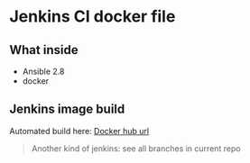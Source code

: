 # Jenkins CI docker file
## What inside
- Ansible 2.8
- docker

## Jenkins image build
Automated build here: 
[Docker hub url](https://cloud.docker.com/repository/docker/pluhin31/jenkins_ci/general)

> Another kind of jenkins: see all branches in current repo